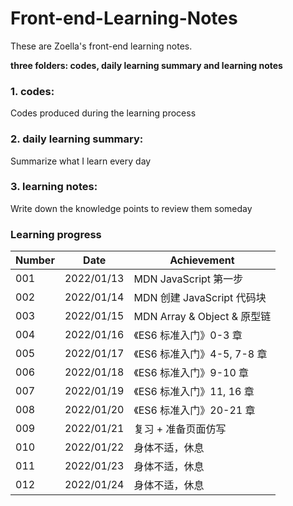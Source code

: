 # Front-end-Learning-Notes

These are Zoella's front-end learning notes.

**three folders: codes, daily learning summary and learning notes**

### 1. codes: 

Codes produced during the learning process

### 2. daily learning summary:

Summarize what I learn every day

### 3. learning notes:

Write down the knowledge points to review them someday



### Learning progress

| Number | Date       | Achievement                 |
| ------ | ---------- | --------------------------- |
| 001    | 2022/01/13 | MDN JavaScript 第一步       |
| 002    | 2022/01/14 | MDN 创建 JavaScript 代码块  |
| 003    | 2022/01/15 | MDN Array & Object & 原型链 |
| 004    | 2022/01/16 | 《ES6 标准入门》0-3 章      |
| 005    | 2022/01/17 | 《ES6 标准入门》4-5, 7-8 章 |
| 006    | 2022/01/18 | 《ES6 标准入门》9-10 章     |
| 007    | 2022/01/19 | 《ES6 标准入门》11, 16 章   |
| 008    | 2022/01/20 | 《ES6 标准入门》20-21 章  |
| 009    | 2022/01/21 | 复习 + 准备页面仿写  |
| 010    | 2022/01/22 | 身体不适，休息  |
| 011    | 2022/01/23 | 身体不适，休息  |
| 012    | 2022/01/24 | 身体不适，休息  |

